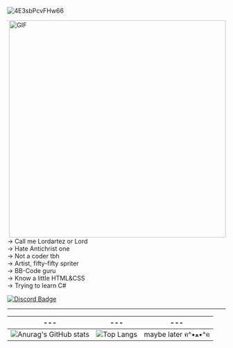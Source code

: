 ![4E3sbPcvFHw66](https://github.com/reni4ka/reni4ka/assets/166394584/7458232b-200c-4818-980b-ab45d4834f7b)

<img hight="400" width="500" alt="GIF" align="right" src="https://github.com/reni4ka/reni4ka/assets/166394584/52fa25bb-9c2e-402c-8ec6-3dd161c7d9dd">

---
→ Call me Lordartez or Lord<br>
→ Hate Antichrist one<br>
→ Not a coder tbh<br>
→ Artist, fifty-fifty spriter<br>
→ BB-Code guru<br>
→ Know a little HTML&CSS<br>
→ Trying to learn C#<br>

[![Discord Badge](https://img.shields.io/badge/Discord-7289DA?style=for-the-badge&logo=discord&logoColor=white)](https://discordapp.com/users/502891268385406986)

---

| ---  | --- | --- |
| ------------- | ------------- | ------------- |
| ![Anurag's GitHub stats](https://github-readme-stats.vercel.app/api?username=reni4ka&theme=transparent&show_icons=true)  |  ![Top Langs](https://github-readme-stats.vercel.app/api/top-langs/?username=reni4ka&layout=compact)  | maybe later ฅ^•ﻌ•^ฅ

<!---
reni4ka/reni4ka is a ✨ special ✨ repository because its `README.md` (this file) appears on your GitHub profile.
You can click the Preview link to take a look at your changes.
--->
